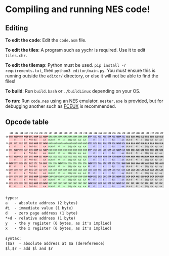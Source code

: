 # Compiling and running NES code!

## Editing
**To edit the code**: Edit the `code.asm` file.

**To edit the tiles**: A program such as yychr is required. Use it to edit `tiles.chr`.

**To edit the tilemap**: Python must be used. `pip install -r requirements.txt`, then `python3 editor/main.py`. You must ensure this is running outside the `editor/` directory, or else it will not be able to find the files!

**To build**: Run `build.bash` or `./buildLinux` depending on your OS.

**To run**: Run `code.nes` using an NES emulator. `nester.exe` is provided, but for debugging another such as [FCEUX](https://fceux.com/web/download.html) is recommended.

## Opcode table
![Opcode table](./6502-opcode-table-grouped.png)
```
types:
a   - absolute address (2 bytes)
#i  - immediate value (1 byte)
d   - zero page address (1 byte)
*+d - relative address (1 byte)
y   - the y register (0 bytes, as it's implied)
x   - the x register (0 bytes, as it's implied)

syntax:
($a)  - absolute address at $a (dereference)
$l,$r - add $l and $r
```
